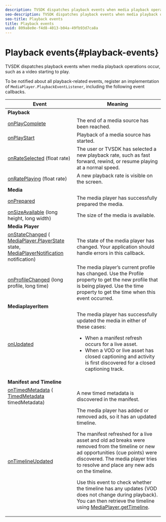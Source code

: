 ```yaml
---
description: TVSDK dispatches playback events when media playback operations occur, such as a video starting to play.
seo-description: TVSDK dispatches playback events when media playback operations occur, such as a video starting to play.
seo-title: Playback events
title: Playback events
uuid: 809a8e0e-f4d8-4013-b04a-49fb93d7ca8a
---
```


# Playback events{#playback-events}

TVSDK dispatches playback events when media playback operations occur, such as a video starting to play.

To be notified about all playback-related events, register an implementation of `MediaPlayer.PlaybackEventListener`, including the following event callbacks. 

<table frame="all" colsep="1" rowsep="1"> 
 <thead> 
  <tr rowsep="1"> 
   <th colname="1" class="entry"> Event </th> 
   <th colname="2" class="entry"> Meaning </th> 
  </tr> 
 </thead>
 <tbody> 
  <tr rowsep="1"> 
   <td colspan="2"><b>Playback</b> </td> 
  </tr> 
  <tr rowsep="1"> 
   <td colname="1"> <a href="https://help.adobe.com/en_US/primetime/api/psdk/javadoc_1.4/com/adobe/mediacore/MediaPlayer.PlaybackEventListener.html#onPlayComplete()" format="html" scope="external"> onPlayComplete</a> </td> 
   <td colname="2"> The end of a media source has been reached. </td> 
  </tr> 
  <tr rowsep="1"> 
   <td colname="1"> <a href="https://help.adobe.com/en_US/primetime/api/psdk/javadoc_1.4/com/adobe/mediacore/MediaPlayer.PlaybackEventListener.html#onPlayStart()" format="html" scope="external"> onPlayStart</a> </td> 
   <td colname="2"> Playback of a media source has started. </td> 
  </tr> 
  <tr rowsep="1"> 
   <td colname="1"> <a href="https://help.adobe.com/en_US/primetime/api/psdk/javadoc_1.4/com/adobe/mediacore/MediaPlayer.PlaybackEventListener.html#onRateSelected(float)" format="html" scope="external"> onRateSelected</a> (float rate) </td> 
   <td colname="2"> The user or TVSDK has selected a new playback rate, such as fast forward, rewind, or resume playing at a normal speed. </td> 
  </tr> 
  <tr rowsep="1"> 
   <td colname="1"><a href="https://help.adobe.com/en_US/primetime/api/psdk/javadoc_1.4/com/adobe/mediacore/MediaPlayer.PlaybackEventListener.html#onRatePlaying(float)" format="html" scope="external"> onRatePlaying</a> (float rate) </td> 
   <td colname="2"> A new playback rate is visible on the screen. </td> 
  </tr> 
  <tr rowsep="1"> 
   <td colspan="2"><b>Media</b> </td> 
  </tr> 
  <tr rowsep="1"> 
   <td colname="1"> <a href="https://help.adobe.com/en_US/primetime/api/psdk/javadoc_1.4/com/adobe/mediacore/MediaPlayer.PlaybackEventListener.html#onPrepared()" format="html" scope="external"> onPrepared</a> </td> 
   <td colname="2"> The media player has successfully prepared the media. </td> 
  </tr> 
  <tr rowsep="1"> 
   <td colname="1"> <a href="https://help.adobe.com/en_US/primetime/api/psdk/javadoc_1.4/com/adobe/mediacore/MediaPlayer.PlaybackEventListener.html#onSizeAvailable(long,%20long)" format="html" scope="external"> onSizeAvailable</a> (long height, long width) </td> 
   <td colname="2"> The size of the media is available. </td> 
  </tr> 
  <tr rowsep="1"> 
   <td colspan="2"><b>Media Player</b> </td> 
  </tr> 
  <tr rowsep="1"> 
   <td colname="1"><a href="https://help.adobe.com/en_US/primetime/api/psdk/javadoc_1.4/com/adobe/mediacore/MediaPlayer.PlaybackEventListener.html#onStateChanged(com.adobe.mediacore.MediaPlayer.PlayerState,com.adobe.mediacore.MediaPlayerNotification)" format="html" scope="local"> onStateChanged</a> (<a href="https://help.adobe.com/en_US/primetime/api/psdk/javadoc_1.4/com/adobe/mediacore/MediaPlayer.PlayerState.html" format="html" scope="external"> MediaPlayer.PlayerState</a> state, <a href="https://help.adobe.com/en_US/primetime/api/psdk/javadoc_1.4/com/adobe/mediacore/MediaPlayerNotification.html" format="html" scope="external"> MediaPlayerNotification</a> notification) </td> 
   <td colname="2"> The state of the media player has changed. Your application should handle errors in this callback. </td> 
  </tr> 
  <tr rowsep="1"> 
   <td colname="1"> <a href="https://help.adobe.com/en_US/primetime/api/psdk/javadoc_1.4/com/adobe/mediacore/MediaPlayer.PlaybackEventListener.html#onProfileChanged(long,%20long)" format="html" scope="external"> onProfileChanged</a> (long profile, long time) </td> 
   <td colname="2"> The media player’s current profile has changed. Use the <span class="codeph"> Profile</span> property to get the new profile that is being played. Use the <span class="codeph"> time</span> property to get the time when this event occurred. </td> 
  </tr> 
  <tr rowsep="1"> 
   <td colspan="2"><b>MediaplayerItem</b> </td> 
  </tr> 
  <tr rowsep="1"> 
   <td colname="1"><a href="https://help.adobe.com/en_US/primetime/api/psdk/javadoc_1.4/com/adobe/mediacore/MediaPlayer.PlaybackEventListener.html#onUpdated()" format="html" scope="external"> onUpdated</a> </td> 
   <td colname="2">The media player has successfully updated the media in either of these cases: 
    <ul> 
     <li>When a manifest refresh occurs for a live asset.</li> 
     <li>When a VOD or live asset has closed captioning and activity is first discovered for a closed captioning track. </li> 
    </ul> </td> 
  </tr> 
  <tr rowsep="1"> 
   <td colspan="2"><b>Manifest and Timeline</b></td> 
  </tr> 
  <tr rowsep="1"> 
   <td colname="1"> <a href="https://help.adobe.com/en_US/primetime/api/psdk/javadoc_1.4/com/adobe/mediacore/MediaPlayer.PlaybackEventListener.html#onTimedMetadata(com.adobe.mediacore.metadata.TimedMetadata)" format="html" scope="external"> onTimedMetadata</a> (<a href="https://help.adobe.com/en_US/primetime/api/psdk/javadoc_1.4/com/adobe/mediacore/metadata/TimedMetadata.html" format="html" scope="external"> TimedMetadata</a> timedMetadata) </td> 
   <td colname="2"> A new timed metadata is discovered in the manifest. </td> 
  </tr> 
  <tr rowsep="0"> 
   <td colname="1"><a href="https://help.adobe.com/en_US/primetime/api/psdk/javadoc_1.4/com/adobe/mediacore/MediaPlayer.PlaybackEventListener.html#onTimelineUpdated()" format="html" scope="external"> onTimelineUpdated</a> </td> 
   <td colname="2">The media player has added or removed ads, so it has an updated timeline. <p>The manifest refreshed for a live asset and old ad breaks were removed from the timeline or new ad opportunities (cue points) were discovered. The media player tries to resolve and place any new ads on the timeline. </p><p> Use this event to check whether the timeline has any updates (VOD does not change during playback). You can then retrieve the timeline using <a href="https://help.adobe.com/en_US/primetime/api/psdk/javadoc_1.4/com/adobe/mediacore/MediaPlayer.html#getTimeline()" format="html" scope="external"> MediaPlayer.getTimeline</a>. </p> </td> 
  </tr> 
 </tbody> 
</table>

